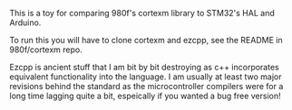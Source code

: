 This is a toy for comparing 980f's cortexm library to STM32's HAL and Arduino.

To run this you will have to clone cortexm and ezcpp, see the README in 980f/cortexm repo.

Ezcpp is ancient stuff that I am bit by bit destroying as c++ incorporates equivalent functionality into the language. I am usually at least two major revisions behind the standard as the microcontroller compilers were for a long time lagging quite a bit, espeically if you wanted a bug free version!
